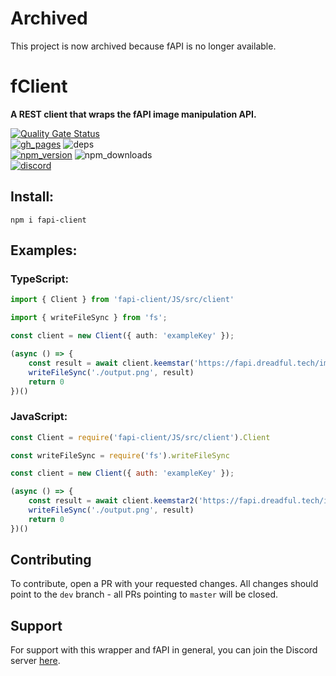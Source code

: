 # Archived

This project is now archived because fAPI is no longer available.

# fClient

**A REST client that wraps the fAPI image manipulation API.**

[![Quality Gate Status](https://sonarcloud.io/api/project_badges/measure?project=Jacherr_fClient&metric=alert_status)](https://sonarcloud.io/dashboard?id=Jacherr_fClient) <br>
[![gh_pages](https://img.shields.io/github/deployments/jacherr/fclient/github-pages?label=gh-pages)](https://jacherr.github.io/fClient) ![deps](https://img.shields.io/david/jacherr/fclient.svg) <br>
[![npm_version](https://img.shields.io/npm/v/fapi-client)](https://www.npmjs.com/package/fapi-client/access) ![npm_downloads](https://img.shields.io/npm/dt/fapi-client) <br>
[![discord](https://discordapp.com/api/guilds/691713541262147687/embed.png)](https://discord.gg/vCJCc82)

## Install:
`npm i fapi-client`

## Examples:

### TypeScript: 
```ts
import { Client } from 'fapi-client/JS/src/client'

import { writeFileSync } from 'fs';

const client = new Client({ auth: 'exampleKey' });

(async () => {
    const result = await client.keemstar('https://fapi.dreadful.tech/images/logo.png');
    writeFileSync('./output.png', result)
    return 0
})()
```

### JavaScript:
```js
const Client = require('fapi-client/JS/src/client').Client

const writeFileSync = require('fs').writeFileSync

const client = new Client({ auth: 'exampleKey' });

(async () => {
    const result = await client.keemstar2('https://fapi.dreadful.tech/images/logo.png');
    writeFileSync('./output.png', result)
    return 0
})()
```

## Contributing
To contribute, open a PR with your requested changes. All changes should point to the `dev` branch - all PRs pointing to `master` will be closed.

## Support
For support with this wrapper and fAPI in general, you can join the Discord server [here](https://discord.gg/6kJGveU).
